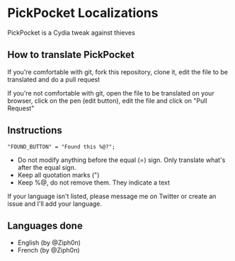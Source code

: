 # PickPocket Localizations

PickPocket is a Cydia tweak against thieves

## How to translate PickPocket

If you're comfortable with git, fork this repository, clone it, edit the file to be translated and do a pull request

If you're not comfortable with git, open the file to be translated on your browser, click on the pen (edit button), edit the file and click on "Pull Request"

## Instructions

`"FOUND_BUTTON" = "Found this %@?";`

* Do not modify anything before the equal (=) sign. Only translate what's after the equal sign.
* Keep all quotation marks (")
* Keep %@, do not remove them. They indicate a text

If your language isn't listed, please message me on Twitter or create an issue and I'll add your language.

## Languages done

* English (by @Ziph0n)
* French (by @Ziph0n)
